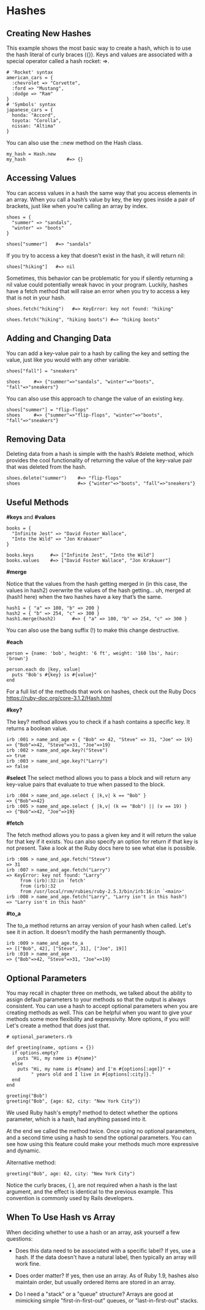 # Hashes

## Creating New Hashes

This example shows the most basic way to create a hash, which is to use the hash literal of curly braces ({}). Keys and values are associated with a special operator called a hash rocket: =>.

```
# 'Rocket' syntax
american_cars = {
  :chevrolet => "Corvette",
  :ford => "Mustang",
  :dodge => "Ram"
}
# 'Symbols' syntax
japanese_cars = {
  honda: "Accord",
  toyota: "Corolla",
  nissan: "Altima"
}
```

You can also use the ::new method on the Hash class.

```
my_hash = Hash.new
my_hash               #=> {}
```

## Accessing Values

You can access values in a hash the same way that you access elements in an array. When you call a hash’s value by key, the key goes inside a pair of brackets, just like when you’re calling an array by index.

```
shoes = {
  "summer" => "sandals",
  "winter" => "boots"
}

shoes["summer"]   #=> "sandals"
```

If you try to access a key that doesn’t exist in the hash, it will return nil:

```
shoes["hiking"]   #=> nil
```

Sometimes, this behavior can be problematic for you if silently returning a nil value could potentially wreak havoc in your program. Luckily, hashes have a fetch method that will raise an error when you try to access a key that is not in your hash.

```
shoes.fetch("hiking")   #=> KeyError: key not found: "hiking"

shoes.fetch("hiking", "hiking boots") #=> "hiking boots"
```

## Adding and Changing Data

You can add a key-value pair to a hash by calling the key and setting the value, just like you would with any other variable.

```
shoes["fall"] = "sneakers"

shoes     #=> {"summer"=>"sandals", "winter"=>"boots", "fall"=>"sneakers"}

```

You can also use this approach to change the value of an existing key.

```
shoes["summer"] = "flip-flops"
shoes     #=> {"summer"=>"flip-flops", "winter"=>"boots", "fall"=>"sneakers"}
```

## Removing Data

Deleting data from a hash is simple with the hash’s #delete method, which provides the cool functionality of returning the value of the key-value pair that was deleted from the hash.

```
shoes.delete("summer")    #=> "flip-flops"
shoes                     #=> {"winter"=>"boots", "fall"=>"sneakers"}
```

## Useful Methods

**#keys** and **#values**

```
books = {
  "Infinite Jest" => "David Foster Wallace",
  "Into the Wild" => "Jon Krakauer"
}

books.keys      #=> ["Infinite Jest", "Into the Wild"]
books.values    #=> ["David Foster Wallace", "Jon Krakauer"]
```

**#merge**

Notice that the values from the hash getting merged in (in this case, the values in hash2) overwrite the values of the hash getting… uh, merged at (hash1 here) when the two hashes have a key that’s the same.

```
hash1 = { "a" => 100, "b" => 200 }
hash2 = { "b" => 254, "c" => 300 }
hash1.merge(hash2)      #=> { "a" => 100, "b" => 254, "c" => 300 }
```

You can also use the bang suffix (!) to make this change destructive.

**#each**

```
person = {name: 'bob', height: '6 ft', weight: '160 lbs', hair: 'brown'}

person.each do |key, value|
  puts "Bob's #{key} is #{value}"
end
```

For a full list of the methods that work on hashes, check out the Ruby Docs https://ruby-doc.org/core-3.1.2/Hash.html

**#key?**

The key? method allows you to check if a hash contains a specific key. It returns a boolean value.

```
irb :001 > name_and_age = { "Bob" => 42, "Steve" => 31, "Joe" => 19}
=> {"Bob"=>42, "Steve"=>31, "Joe"=>19}
irb :002 > name_and_age.key?("Steve")
=> true
irb :003 > name_and_age.key?("Larry")
=> false
```

**#select**
The select method allows you to pass a block and will return any key-value pairs that evaluate to true when passed to the block.

```
irb :004 > name_and_age.select { |k,v| k == "Bob" }
=> {"Bob"=>42}
irb :005 > name_and_age.select { |k,v| (k == "Bob") || (v == 19) }
=> {"Bob"=>42, "Joe"=>19}
```

**#fetch**

The fetch method allows you to pass a given key and it will return the value for that key if it exists. You can also specify an option for return if that key is not present. Take a look at the Ruby docs here to see what else is possible.

```
irb :006 > name_and_age.fetch("Steve")
=> 31
irb :007 > name_and_age.fetch("Larry")
=> KeyError: key not found: "Larry"
     from (irb):32:in `fetch'
     from (irb):32
     from /usr/local/rvm/rubies/ruby-2.5.3/bin/irb:16:in `<main>'
irb :008 > name_and_age.fetch("Larry", "Larry isn't in this hash")
=> "Larry isn't in this hash"
```

**#to_a**

The to_a method returns an array version of your hash when called. Let's see it in action. It doesn't modify the hash permanently though.

```
irb :009 > name_and_age.to_a
=> [["Bob", 42], ["Steve", 31], ["Joe", 19]]
irb :010 > name_and_age
=> {"Bob"=>42, "Steve"=>31, "Joe"=>19}
```

## Optional Parameters

You may recall in chapter three on methods, we talked about the ability to assign default parameters to your methods so that the output is always consistent. You can use a hash to accept optional parameters when you are creating methods as well. This can be helpful when you want to give your methods some more flexibility and expressivity. More options, if you will! Let's create a method that does just that.

```
# optional_parameters.rb

def greeting(name, options = {})
  if options.empty?
    puts "Hi, my name is #{name}"
  else
    puts "Hi, my name is #{name} and I'm #{options[:age]}" +
         " years old and I live in #{options[:city]}."
  end
end

greeting("Bob")
greeting("Bob", {age: 62, city: "New York City"})
```

We used Ruby hash's empty? method to detect whether the options parameter, which is a hash, had anything passed into it.

At the end we called the method twice. Once using no optional parameters, and a second time using a hash to send the optional parameters. You can see how using this feature could make your methods much more expressive and dynamic.

Alternative method:

```
greeting("Bob", age: 62, city: "New York City")
```

Notice the curly braces, { }, are not required when a hash is the last argument, and the effect is identical to the previous example. This convention is commonly used by Rails developers.

## When To Use Hash vs Array

When deciding whether to use a hash or an array, ask yourself a few questions:

- Does this data need to be associated with a specific label? If yes, use a hash. If the data doesn't have a natural label, then typically an array will work fine.

- Does order matter? If yes, then use an array. As of Ruby 1.9, hashes also maintain order, but usually ordered items are stored in an array.

- Do I need a "stack" or a "queue" structure? Arrays are good at mimicking simple "first-in-first-out" queues, or "last-in-first-out" stacks.
